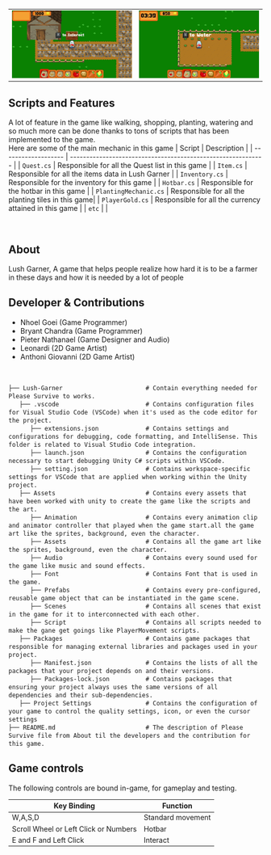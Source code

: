<table>
  <tr>
    <td align="left" width="50%">
      <img width="100%" alt="gif1" src="https://github.com/NGnolep/Lush-Garner/blob/main/Assets/Assets/LGRepogif1.gif">
    </td>
    <td align="right" width="50%">
      <img width="100%" alt="gif2" src="https://github.com/NGnolep/Lush-Garner/blob/main/Assets/Assets/LGRepogif2.gif">
    </td>
  </tr>
</table>

##  Scripts and Features

A lot of feature in the game like walking, shopping, planting, watering and so much more can be done thanks to tons of scripts that has been implemented to the game.<br>
Here are some of the main mechanic in this game
|  Script       | Description                                                  |
| ------------------- | ------------------------------------------------------------ |
| `Quest.cs` | Responsible for all the Quest list in this game |
| `Item.cs` | Responsible for all the items data in Lush Garner |
| `Inventory.cs`  | Responsible for the inventory for this game |
| `Hotbar.cs`  | Responsible for the hotbar in this game |
| `PlantingMechanic.cs`  | Responsible for all the planting tiles in this game|
| `PlayerGold.cs`  | Responsible for all the currency attained in this game |
| `etc`  | |

<br>

## About
Lush Garner, A game that helps people realize how hard it is to be a farmer in these days and how it is needed by a lot of people
<br>

## Developer & Contributions
- Nhoel Goei (Game Programmer)
- Bryant Chandra (Game Programmer)
- Pieter Nathanael (Game Designer and Audio)
- Leonardi (2D Game Artist)
- Anthoni Giovanni (2D Game Artist)
<br>

```
├── Lush-Garner                       # Contain everything needed for Please Survive to works.
   ├── .vscode                        # Contains configuration files for Visual Studio Code (VSCode) when it's used as the code editor for the project.
      ├── extensions.json             # Contains settings and configurations for debugging, code formatting, and IntelliSense. This folder is related to Visual Studio Code integration.
      ├── launch.json                 # Contains the configuration necessary to start debugging Unity C# scripts within VSCode.                     
      ├── setting.json                # Contains workspace-specific settings for VSCode that are applied when working within the Unity project.
   ├── Assets                         # Contains every assets that have been worked with unity to create the game like the scripts and the art.
      ├── Animation                   # Contains every animation clip and animator controller that played when the game start.all the game art like the sprites, background, even the character.
      ├── Assets                      # Contains all the game art like the sprites, background, even the character.
      ├── Audio                       # Contains every sound used for the game like music and sound effects.
      ├── Font                        # Contains Font that is used in the game.
      ├── Prefabs                     # Contains every pre-configured, reusable game object that can be instantiated in the game scene.
      ├── Scenes                      # Contains all scenes that exist in the game for it to interconnected with each other.
      ├── Script                      # Contains all scripts needed to make the gane get goings like PlayerMovement scripts.
   ├── Packages                       # Contains game packages that responsible for managing external libraries and packages used in your project.
      ├── Manifest.json               # Contains the lists of all the packages that your project depends on and their versions.
      ├── Packages-lock.json          # Contains packages that ensuring your project always uses the same versions of all dependencies and their sub-dependencies.
   ├── Project Settings               # Contains the configuration of your game to control the quality settings, icon, or even the cursor settings
├── README.md                         # The description of Please Survive file from About til the developers and the contribution for this game.
```

## Game controls

The following controls are bound in-game, for gameplay and testing.

| Key Binding       | Function          |
| ----------------- | ----------------- |
| W,A,S,D           | Standard movement |
| Scroll Wheel or Left Click or Numbers              | Hotbar              |
| E and F and Left Click             | Interact           |

<br>
